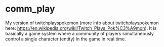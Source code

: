 # comm_play
My version of twitchplayspokemon (more info about twitchplayspokemon here: https://en.wikipedia.org/wiki/Twitch_Plays_Pok%C3%A9mon).
It is basically a game system where a community of players simultaneously control a single character (entity) in the game in real time.
